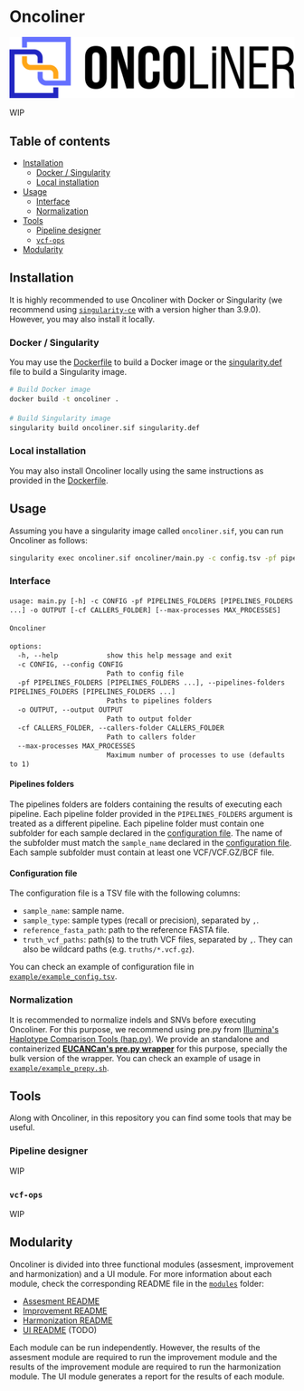 # Oncoliner<!-- omit in toc -->

![Oncoliner logo](/docs/images/ONCOLINER_LOGO_COLOR.png)

WIP

## Table of contents<!-- omit in toc -->
- [Installation](#installation)
  - [Docker / Singularity](#docker--singularity)
  - [Local installation](#local-installation)
- [Usage](#usage)
  - [Interface](#interface)
  - [Normalization](#normalization)
- [Tools](#tools)
  - [Pipeline designer](#pipeline-designer)
  - [`vcf-ops`](#vcf-ops)
- [Modularity](#modularity)

## Installation

It is highly recommended to use Oncoliner with Docker or Singularity (we recommend using [`singularity-ce`](https://github.com/sylabs/singularity) with a version higher than 3.9.0). However, you may also install it locally.

### Docker / Singularity

You may use the [Dockerfile](/Dockerfile) to build a Docker image or the [singularity.def](/singularity.def) file to build a Singularity image.

```bash
# Build Docker image
docker build -t oncoliner .

# Build Singularity image
singularity build oncoliner.sif singularity.def
```

### Local installation

You may also install Oncoliner locally using the same instructions as provided in the [Dockerfile](/Dockerfile).

## Usage

Assuming you have a singularity image called `oncoliner.sif`, you can run Oncoliner as follows:

```bash
singularity exec oncoliner.sif oncoliner/main.py -c config.tsv -pf pipelines_1_folder pipelines_2_folder -o output_folder --max-processes 48
```

### Interface
```
usage: main.py [-h] -c CONFIG -pf PIPELINES_FOLDERS [PIPELINES_FOLDERS ...] -o OUTPUT [-cf CALLERS_FOLDER] [--max-processes MAX_PROCESSES]

Oncoliner

options:
  -h, --help            show this help message and exit
  -c CONFIG, --config CONFIG
                        Path to config file
  -pf PIPELINES_FOLDERS [PIPELINES_FOLDERS ...], --pipelines-folders PIPELINES_FOLDERS [PIPELINES_FOLDERS ...]
                        Paths to pipelines folders
  -o OUTPUT, --output OUTPUT
                        Path to output folder
  -cf CALLERS_FOLDER, --callers-folder CALLERS_FOLDER
                        Path to callers folder
  --max-processes MAX_PROCESSES
                        Maximum number of processes to use (defaults to 1)
```

#### Pipelines folders<!-- omit in toc -->

The pipelines folders are folders containing the results of executing each pipeline. Each pipeline folder provided in the `PIPELINES_FOLDERS` argument is treated as a different pipeline. Each pipeline folder must contain one subfolder for each sample declared in the [configuration file](#configuration-file). The name of the subfolder must match the `sample_name` declared in the [configuration file](#configuration-file). Each sample subfolder must contain at least one VCF/VCF.GZ/BCF file.

#### Configuration file<!-- omit in toc -->

The configuration file is a TSV file with the following columns:
* `sample_name`: sample name.
* `sample_type`: sample types (recall or precision), separated by `,`.
* `reference_fasta_path`: path to the reference FASTA file.
* `truth_vcf_paths`: path(s) to the truth VCF files, separated by `,`. They can also be wildcard paths (e.g. `truths/*.vcf.gz`).

You can check an example of configuration file in [`example/example_config.tsv`](/example/example_config.tsv).

### Normalization

It is recommended to normalize indels and SNVs before executing Oncoliner. For this purpose, we recommend using pre.py from [Illumina's Haplotype Comparison Tools (hap.py)](https://github.com/Illumina/hap.py). We provide an standalone and containerized **[EUCANCan's pre.py wrapper](https://github.com/EUCANCan/prepy-wrapper)** for this purpose, specially the bulk version of the wrapper. You can check an example of usage in [`example/example_prepy.sh`](/example/example_prepy.sh).

## Tools

Along with Oncoliner, in this repository you can find some tools that may be useful.

### Pipeline designer

WIP

### `vcf-ops`

WIP

## Modularity

Oncoliner is divided into three functional modules (assesment, improvement and harmonization) and a UI module. For more information about each module, check the corresponding README file in the [`modules`](/modules) folder:

* [Assesment README](/modules/oncoliner_assesment/README.md)
* [Improvement README](/modules/oncoliner_improvement/README.md)
* [Harmonization README](/modules/oncoliner_harmonization/README.md)
* [UI README](/modules/oncoliner_ui/README.md) (TODO)

Each module can be run independently. However, the results of the assesment module are required to run the improvement module and the results of the improvement module are required to run the harmonization module. The UI module generates a report for the results of each module.
